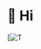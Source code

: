# 👋 Hi

[![T](https://github-readme-stats.vercel.app/api/top-langs/?username=efecanxrd&layout=compact)

